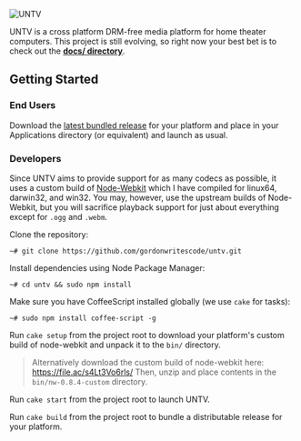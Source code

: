 ![UNTV](https://raw.github.com/untv/untv/master/src/assets/images/untv-logo.png)

UNTV is a cross platform DRM-free media platform for home theater computers. 
This project is still evolving, so right now your best bet is to check out the 
**[docs/ directory](https://github.com/gordonwritescode/untv/tree/master/docs)**.

## Getting Started

### End Users

Download the [latest bundled release](https://github.com/untv/untv/releases) for your platform and place in your Applications directory (or equivalent) and launch as usual. 

### Developers

Since UNTV aims to provide support for as many codecs as possible, it uses a custom build of [Node-Webkit](https://github.com/rogerwang/node-webkit) which I have compiled for linux64, darwin32, and win32. You may, however, use the upstream builds of Node-Webkit, but you will sacrifice playback support for just about everything except for `.ogg` and `.webm`. 

Clone the repository:

```
~# git clone https://github.com/gordonwritescode/untv.git
```

Install dependencies using Node Package Manager:

```
~# cd untv && sudo npm install
```

Make sure you have CoffeeScript installed globally (we use `cake` for tasks):

```
~# sudo npm install coffee-script -g
```

Run `cake setup` from the project root to download your platform's custom build of node-webkit and unpack it to the `bin/` directory.

> Alternatively download the custom build of node-webkit here: 
> https://file.ac/s4Lt3Vo6rls/
> Then, unzip and place contents in the `bin/nw-0.8.4-custom` directory.

Run `cake start` from the project root to launch UNTV.

Run `cake build` from the project root to bundle a distributable release for your platform.
